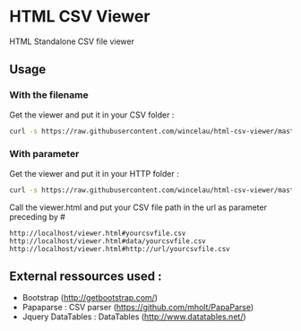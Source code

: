 # HTML CSV Viewer

HTML Standalone CSV file viewer

## Usage

### With the filename

Get the viewer and put it in your CSV folder : 

```bash
curl -s https://raw.githubusercontent.com/wincelau/html-csv-viewer/master/viewer.min.html > path_containing_your_csv_file/yourcsvfile.csv.html
```

### With parameter

Get the viewer and put it in your HTTP folder :

```bash
curl -s https://raw.githubusercontent.com/wincelau/html-csv-viewer/master/viewer.min.html > viewer.html
```
Call the viewer.html and put your CSV file path in the url as parameter preceding by #

```
http://localhost/viewer.html#yourcsvfile.csv
http://localhost/viewer.html#data/yourcsvfile.csv
http://localhost/viewer.html#http://url/yourcsvfile.csv
```

## External ressources used :

* Bootstrap (http://getbootstrap.com/)
* Papaparse : CSV parser (https://github.com/mholt/PapaParse)
* Jquery DataTables : DataTables (http://www.datatables.net/)

